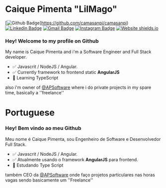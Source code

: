 # Caique Pimenta "LilMago" 

[![Github Badge](https://img.shields.io/badge/-Github-000?style=flat-square&logo=Github&logoColor=white&link=https://github.com/camasanpi/camasanpi)]https://github.com/camasanpi/camasanpi)
[![Linkedin Badge](https://img.shields.io/badge/-LinkedIn-blue?style=flat-square&logo=Linkedin&logoColor=white&link=https://www.linkedin.com/in/caique-pimenta-350117117/)](https://www.linkedin.com/in/caique-pimenta-350117117/)
[![Gmail Badge](https://img.shields.io/badge/-Gmail-c14438?style=flat-square&logo=Gmail&logoColor=white&link=mailto:camasanpi@gmail.com)](mailto:camasanpi@gmail.com)
[![Instagram Badge](https://img.shields.io/badge/-Instagram-C13584?style=flat-square&labelColor=C13584&logo=instagram&logoColor=white&link=https://www.instagram.com/pimentacaique/)](https://www.instagram.com/pimentacaique/)
[![Website shields.io](https://img.shields.io/website-up-down-green-red/http/shields.io.svg)](https://apsoftwaresistemai.wixsite.com/apsoftware)

### Hey! Welcome to my profile on Github

My name is Caique Pimenta and i'm a Software Engineer and Full Stack developer.

- :white_check_mark: Javascrit / NodeJS / Angular.
- :white_check_mark: Currently framework to frontend static **AngularJS**
- :green_book: Learning TypeScript

also i'm owner of [@APSoftware](https://github.com/AP-Software-Sistemas-de-Informacao) where i do private projects in my spare time, basically a ''freelance''

# Portuguese
### Hey! Bem vindo ao meu Github

Meu nome é Caique Pimenta, sou Engenheiro de Software e Desenvolvedor Full Stack.

- :white_check_mark: Javascrit / NodeJS / Angular.
- :white_check_mark: Atualmente usando o framework **AngularJS** para frontend.
- :green_book: Estudando Type Script

também CEO da [@APSoftware](https://github.com/AP-Software-Sistemas-de-Informacao) onde faço projetos particulares nas horas vagas sendo basicamente um ''Freelance''

